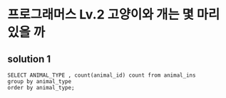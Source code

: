 ﻿# 프로그래머스 Lv.2 고양이와 개는 몇 마리 있을 까

## solution 1

```mysql
SELECT ANIMAL_TYPE , count(animal_id) count from animal_ins
group by animal_type
order by animal_type;
```

